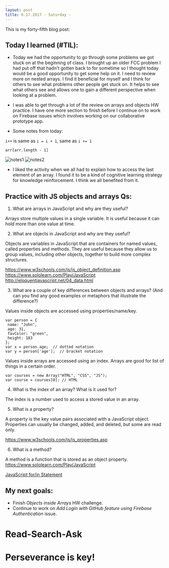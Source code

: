 ```yaml
---
layout: post
title: 6.17.2017 - Saturday - 
---
```


This is my forty-fifth blog post: 

## Today I learned (#TIL):   

- Today we had the opportunity to go through some problems we got stuck on at the beginning of class.  I brought up an older FCC problem I had put off that hadn't gotten back to for sometime so I thought today would be a good opportunity to get some help on it.  I need to review more on nested arrays.  I find it beneficial for myself and I think for others to see what problems other people get stuck on.  It helps to see what others see and allows one to gain a different perspective when looking at a problem.  

- I was able to get through a lot of the review on arrays and objects HW practice.  I have one more section to finish before I continue on to work on Firebase issues which involves working on our collaborative prototype app.

- Some notes from today:

```i++``` is same as ```i = i + 1```, same as ```i += 1```

```arr[arr.length - 1]```

![notes1](/images/notes6172017b.jpg)
![notes2](/images/notes6172017a.jpg)

- I liked the activity when we all had to explain how to access the last element of an array.  I found it to be a kind of cognitive learning strategy for knowledge reinforcement.  I think we all benefited from it. 


## Practice with JS objects and arrays Qs:

1) What are arrays in JavaScript and why are they useful?

Arrays store multiple values in a single variable. It is useful because it can hold more than one value at time. 


2) What are objects in JavaScript and why are they useful?

Objects are variables in JavaScript that are containers for named values, called properties and methods.  They are useful because they allow us to group values, including other objects, together to build more complex structures.

https://www.w3schools.com/js/js_object_definition.asp
https://www.sololearn.com/Play/JavaScript
http://eloquentjavascript.net/04_data.html


3) What are a couple of key differences between objects and arrays? (And can you find any good examples or metaphors that illustrate the difference?)

Values inside objects are accessed using properties/name/key.


```
var person = {
 name: "John", 
 age: 31, 
 favColor: "green", 
 height: 183
};
var x = person.age;  // dotted notation
var y = person['age'];  // bracket notation
```

Values inside arrays are accessed using an index.  Arrays are good for list of things in a certain order. 


```
var courses = new Array("HTML", "CSS", "JS"); 
var course = courses[0]; // HTML
```

4) What is the index of an array? What is it used for?

The index is a number used to access a stored value in an array. 


5) What is a property?

A property is the key value pairs associated with a JavaScript object.
Properties can usually be changed, added, and deleted, but some are read only.

https://www.w3schools.com/js/js_properties.asp


6) What is a method?

A method is a function that is stored as an object property. 
https://www.sololearn.com/Play/JavaScript


[JavaScript for/in Statement](https://www.w3schools.com/jsref/jsref_forin.asp)


## My next goals:
- Finish _Objects inside Arrays_ HW challenge.
- Continue to work on _Add Login with GitHub feature using Firebase Authentication_ issue.


# Read-Search-Ask

# Perseverance is key!







